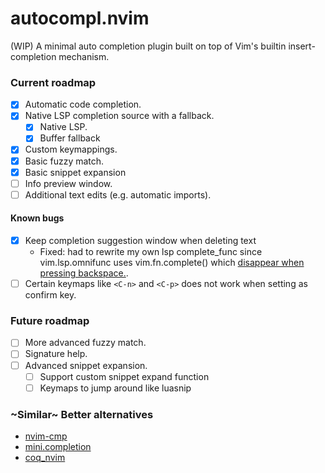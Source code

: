 # autocompl.nvim
(WIP) A minimal auto completion plugin built on top of Vim's builtin insert-completion mechanism.

### Current roadmap
- [x] Automatic code completion.
- [x] Native LSP completion source with a fallback.
    - [x] Native LSP.
    - [x] Buffer fallback
- [x] Custom keymappings.
- [x] Basic fuzzy match.
- [x] Basic snippet expansion
- [ ] Info preview window.
- [ ] Additional text edits (e.g. automatic imports).

#### Known bugs
- [x] Keep completion suggestion window when deleting text
    - Fixed: had to rewrite my own lsp complete_func since vim.lsp.omnifunc uses vim.fn.complete() which [disappear when pressing backspace.](https://github.com/neovim/neovim/pull/24661#issuecomment-1764712654).
- [ ] Certain keymaps like `<C-n>` and `<C-p>` does not work when setting as confirm key.

### Future roadmap
- [ ] More advanced fuzzy match.
- [ ] Signature help.
- [ ] Advanced snippet expansion.
    - [ ] Support custom snippet expand function
    - [ ] Keymaps to jump around like luasnip

### ~Similar~ Better alternatives
- [nvim-cmp](https://github.com/hrsh7th/nvim-cmp)
- [mini.completion](https://github.com/echasnovski/mini.completion)
- [coq_nvim](https://github.com/ms-jpq/coq_nvim)
